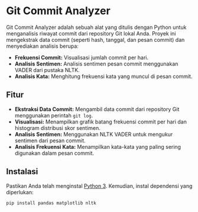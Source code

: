 # Git Commit Analyzer

Git Commit Analyzer adalah sebuah alat yang ditulis dengan Python untuk menganalisis riwayat commit dari repository Git lokal Anda. Proyek ini mengekstrak data commit (seperti hash, tanggal, dan pesan commit) dan menyediakan analisis berupa:

- **Frekuensi Commit:** Visualisasi jumlah commit per hari.
- **Analisis Sentimen:** Analisis sentimen pesan commit menggunakan VADER dari pustaka NLTK.
- **Analisis Kata:** Menghitung frekuensi kata yang muncul di pesan commit.

## Fitur

- **Ekstraksi Data Commit:** Mengambil data commit dari repository Git menggunakan perintah `git log`.
- **Visualisasi:** Menampilkan grafik batang frekuensi commit per hari dan histogram distribusi skor sentimen.
- **Analisis Sentimen:** Menggunakan NLTK VADER untuk mengukur sentimen dari pesan commit.
- **Analisis Frekuensi Kata:** Menampilkan kata-kata yang paling sering digunakan dalam pesan commit.

## Instalasi

Pastikan Anda telah menginstal [Python 3](https://www.python.org/downloads/). Kemudian, instal dependensi yang diperlukan:

```bash
pip install pandas matplotlib nltk
